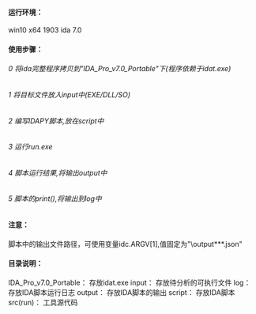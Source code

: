 #### 运行环境：
win10 x64 1903
ida 7.0

#### 使用步骤：
######   0 将ida完整程序拷贝到"IDA_Pro_v7.0_Portable"下(程序依赖于idat.exe)  
######   1 将目标文件放入input中(EXE/DLL/SO)  
######   2 编写IDAPY脚本,放在script中  
######   3 运行run.exe  
######   4 脚本运行结果,将输出output中  
######   5 脚本的print(),将输出到log中  

#### 注意：
脚本中的输出文件路径，可使用变量idc.ARGV[1],值固定为"\output\***.json"

#### 目录说明：
IDA_Pro_v7.0_Portable： 存放idat.exe
input：                 存放待分析的可执行文件
log：                   存放IDA脚本运行日志
output：                存放IDA脚本的输出
script：                存放IDA脚本
src(run)：              工具源代码
